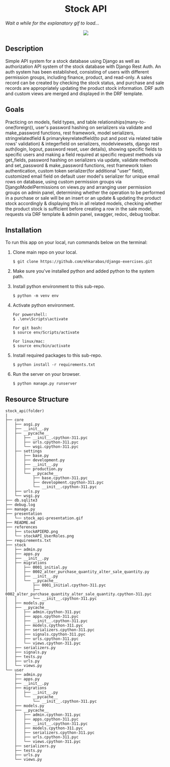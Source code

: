 <div align=center>
	<h1>Stock API</h1>
</div>

_Wait a while for the explanatory gif to load..._


<div align="center">
	<img src="./presentation/stock_api-presentation.gif"/>
</div>

## Description

Simple API system for a stock database using Django as well as authorization API system of the stock database with Django Rest Auth. An auth system has been established, consisting of users with different permission groups, including finance, product, and read-only. A sales record can be created by checking the stock status, and purchase and sale records are appropriately updating the product stock information. DRF auth and custom views are merged and displayed in the DRF template.

## Goals

Practicing on models, field types, and  table relationships(many-to-one(foreign)), user's password hashing on serializers via validate and make_password functions, rest framework, model serializers, stringrelatedfield & primarykeyrelatedfield(to put and post via related table rows' validation) & integerfield on serializers, modelviewsets, django rest auth(login, logout, password reset, user details), showing specific fields to specific users and making a field required at specific request methods via get_fields, password hashing on serializers via update, validate methods and set_password & make_password functions, rest framework token authentication, custom token serializer(for additional "user" field), customized email field on default user model's serializer for unique email rows on database, using custom permission groups via DjangoModelPermissions on views.py and arranging user permission groups on admin panel, determining whether the operation to be performed in a purchase or sale will be an insert or an update & updating the product stock accordingly & displaying this in all related models, checking whether the product stock is sufficient before creating a row in the sale model, requests via DRF template & admin panel, swagger, redoc, debug toolbar.

## Installation

To run this app on your local, run commands below on the terminal:

1. Clone main repo on your local.
    ```shell
    $ git clone https://github.com/ehkarabas/django-exercises.git
    ```

2. Make sure you've installed python and added python to the system path.


3. Install python environment to this sub-repo.
    ```shell
    $ python -m venv env
    ```

4. Activate python environment.
    ```shell
    For powershell:
    $ .\env\Scripts\activate
    
    For git bash:
    $ source env/Scripts/activate

    For linux/mac:
    $ source env/bin/activate
    ```

5. Install required packages to this sub-repo.
    ```shell
    $ python install -r requirements.txt
    ```

6. Run the server on your browser.
    ```shell
    $ python manage.py runserver
    ```



## Resource Structure 

```
stock_api(folder)
|
├── core
│   ├── asgi.py
│   ├── __init__.py
│   ├── __pycache__
│   │   ├── __init__.cpython-311.pyc
│   │   ├── urls.cpython-311.pyc
│   │   └── wsgi.cpython-311.pyc
│   ├── settings
│   │   ├── base.py
│   │   ├── development.py
│   │   ├── __init__.py
│   │   ├── production.py
│   │   └── __pycache__
│   │       ├── base.cpython-311.pyc
│   │       ├── development.cpython-311.pyc
│   │       └── __init__.cpython-311.pyc
│   ├── urls.py
│   └── wsgi.py
├── db.sqlite3
├── debug.log
├── manage.py
├── presentation
│   └── stock_api-presentation.gif
├── README.md
├── references
│   ├── stockAPIERD.png
│   └── stockAPI_UserRoles.png
├── requirements.txt
├── stock
│   ├── admin.py
│   ├── apps.py
│   ├── __init__.py
│   ├── migrations
│   │   ├── 0001_initial.py
│   │   ├── 0002_alter_purchase_quantity_alter_sale_quantity.py
│   │   ├── __init__.py
│   │   └── __pycache__
│   │       ├── 0001_initial.cpython-311.pyc
│   │       ├── 0002_alter_purchase_quantity_alter_sale_quantity.cpython-311.pyc
│   │       └── __init__.cpython-311.pyc
│   ├── models.py
│   ├── __pycache__
│   │   ├── admin.cpython-311.pyc
│   │   ├── apps.cpython-311.pyc
│   │   ├── __init__.cpython-311.pyc
│   │   ├── models.cpython-311.pyc
│   │   ├── serializers.cpython-311.pyc
│   │   ├── signals.cpython-311.pyc
│   │   ├── urls.cpython-311.pyc
│   │   └── views.cpython-311.pyc
│   ├── serializers.py
│   ├── signals.py
│   ├── tests.py
│   ├── urls.py
│   └── views.py
└── user
    ├── admin.py
    ├── apps.py
    ├── __init__.py
    ├── migrations
    │   ├── __init__.py
    │   └── __pycache__
    │       └── __init__.cpython-311.pyc
    ├── models.py
    ├── __pycache__
    │   ├── admin.cpython-311.pyc
    │   ├── apps.cpython-311.pyc
    │   ├── __init__.cpython-311.pyc
    │   ├── models.cpython-311.pyc
    │   ├── serializers.cpython-311.pyc
    │   ├── urls.cpython-311.pyc
    │   └── views.cpython-311.pyc
    ├── serializers.py
    ├── tests.py
    ├── urls.py
    └── views.py
```


